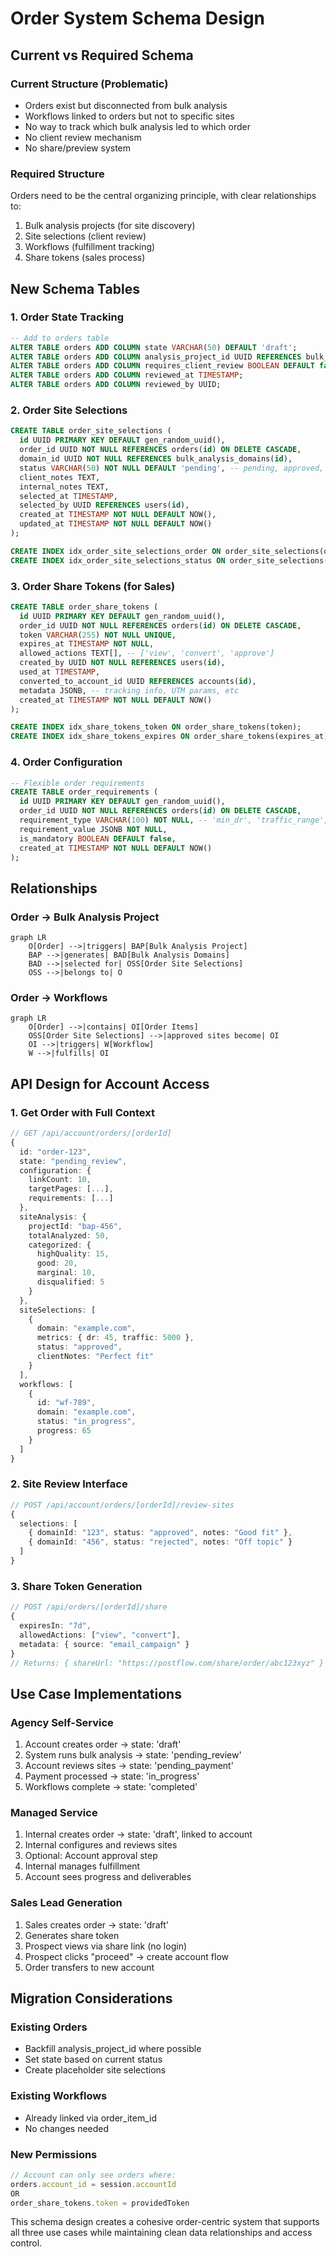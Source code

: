 # Order System Schema Design

## Current vs Required Schema

### Current Structure (Problematic)
- Orders exist but disconnected from bulk analysis
- Workflows linked to orders but not to specific sites
- No way to track which bulk analysis led to which order
- No client review mechanism
- No share/preview system

### Required Structure
Orders need to be the central organizing principle, with clear relationships to:
1. Bulk analysis projects (for site discovery)
2. Site selections (client review)
3. Workflows (fulfillment tracking)
4. Share tokens (sales process)

## New Schema Tables

### 1. Order State Tracking
```sql
-- Add to orders table
ALTER TABLE orders ADD COLUMN state VARCHAR(50) DEFAULT 'draft';
ALTER TABLE orders ADD COLUMN analysis_project_id UUID REFERENCES bulk_analysis_projects(id);
ALTER TABLE orders ADD COLUMN requires_client_review BOOLEAN DEFAULT false;
ALTER TABLE orders ADD COLUMN reviewed_at TIMESTAMP;
ALTER TABLE orders ADD COLUMN reviewed_by UUID;
```

### 2. Order Site Selections
```sql
CREATE TABLE order_site_selections (
  id UUID PRIMARY KEY DEFAULT gen_random_uuid(),
  order_id UUID NOT NULL REFERENCES orders(id) ON DELETE CASCADE,
  domain_id UUID NOT NULL REFERENCES bulk_analysis_domains(id),
  status VARCHAR(50) NOT NULL DEFAULT 'pending', -- pending, approved, rejected
  client_notes TEXT,
  internal_notes TEXT,
  selected_at TIMESTAMP,
  selected_by UUID REFERENCES users(id),
  created_at TIMESTAMP NOT NULL DEFAULT NOW(),
  updated_at TIMESTAMP NOT NULL DEFAULT NOW()
);

CREATE INDEX idx_order_site_selections_order ON order_site_selections(order_id);
CREATE INDEX idx_order_site_selections_status ON order_site_selections(status);
```

### 3. Order Share Tokens (for Sales)
```sql
CREATE TABLE order_share_tokens (
  id UUID PRIMARY KEY DEFAULT gen_random_uuid(),
  order_id UUID NOT NULL REFERENCES orders(id) ON DELETE CASCADE,
  token VARCHAR(255) NOT NULL UNIQUE,
  expires_at TIMESTAMP NOT NULL,
  allowed_actions TEXT[], -- ['view', 'convert', 'approve']
  created_by UUID NOT NULL REFERENCES users(id),
  used_at TIMESTAMP,
  converted_to_account_id UUID REFERENCES accounts(id),
  metadata JSONB, -- tracking info, UTM params, etc
  created_at TIMESTAMP NOT NULL DEFAULT NOW()
);

CREATE INDEX idx_share_tokens_token ON order_share_tokens(token);
CREATE INDEX idx_share_tokens_expires ON order_share_tokens(expires_at);
```

### 4. Order Configuration
```sql
-- Flexible order requirements
CREATE TABLE order_requirements (
  id UUID PRIMARY KEY DEFAULT gen_random_uuid(),
  order_id UUID NOT NULL REFERENCES orders(id) ON DELETE CASCADE,
  requirement_type VARCHAR(100) NOT NULL, -- 'min_dr', 'traffic_range', 'niche', etc
  requirement_value JSONB NOT NULL,
  is_mandatory BOOLEAN DEFAULT false,
  created_at TIMESTAMP NOT NULL DEFAULT NOW()
);
```

## Relationships

### Order → Bulk Analysis Project
```mermaid
graph LR
    O[Order] -->|triggers| BAP[Bulk Analysis Project]
    BAP -->|generates| BAD[Bulk Analysis Domains]
    BAD -->|selected for| OSS[Order Site Selections]
    OSS -->|belongs to| O
```

### Order → Workflows
```mermaid
graph LR
    O[Order] -->|contains| OI[Order Items]
    OSS[Order Site Selections] -->|approved sites become| OI
    OI -->|triggers| W[Workflow]
    W -->|fulfills| OI
```

## API Design for Account Access

### 1. Get Order with Full Context
```typescript
// GET /api/account/orders/[orderId]
{
  id: "order-123",
  state: "pending_review",
  configuration: {
    linkCount: 10,
    targetPages: [...],
    requirements: [...]
  },
  siteAnalysis: {
    projectId: "bap-456",
    totalAnalyzed: 50,
    categorized: {
      highQuality: 15,
      good: 20,
      marginal: 10,
      disqualified: 5
    }
  },
  siteSelections: [
    {
      domain: "example.com",
      metrics: { dr: 45, traffic: 5000 },
      status: "approved",
      clientNotes: "Perfect fit"
    }
  ],
  workflows: [
    {
      id: "wf-789",
      domain: "example.com",
      status: "in_progress",
      progress: 65
    }
  ]
}
```

### 2. Site Review Interface
```typescript
// POST /api/account/orders/[orderId]/review-sites
{
  selections: [
    { domainId: "123", status: "approved", notes: "Good fit" },
    { domainId: "456", status: "rejected", notes: "Off topic" }
  ]
}
```

### 3. Share Token Generation
```typescript
// POST /api/orders/[orderId]/share
{
  expiresIn: "7d",
  allowedActions: ["view", "convert"],
  metadata: { source: "email_campaign" }
}
// Returns: { shareUrl: "https://postflow.com/share/order/abc123xyz" }
```

## Use Case Implementations

### Agency Self-Service
1. Account creates order → state: 'draft'
2. System runs bulk analysis → state: 'pending_review'
3. Account reviews sites → state: 'pending_payment'
4. Payment processed → state: 'in_progress'
5. Workflows complete → state: 'completed'

### Managed Service
1. Internal creates order → state: 'draft', linked to account
2. Internal configures and reviews sites
3. Optional: Account approval step
4. Internal manages fulfillment
5. Account sees progress and deliverables

### Sales Lead Generation
1. Sales creates order → state: 'draft'
2. Generates share token
3. Prospect views via share link (no login)
4. Prospect clicks "proceed" → create account flow
5. Order transfers to new account

## Migration Considerations

### Existing Orders
- Backfill analysis_project_id where possible
- Set state based on current status
- Create placeholder site selections

### Existing Workflows
- Already linked via order_item_id
- No changes needed

### New Permissions
```typescript
// Account can only see orders where:
orders.account_id = session.accountId
OR 
order_share_tokens.token = providedToken
```

This schema design creates a cohesive order-centric system that supports all three use cases while maintaining clean data relationships and access control.